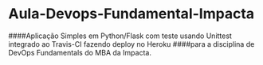 # Aula-Devops-Fundamental-Impacta

####Aplicação Simples em  Python/Flask com teste usando Unittest integrado ao Travis-CI fazendo deploy no Heroku 
####para a disciplina de DevOps Fundamentals do MBA da Impacta.